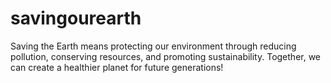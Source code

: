 # savingourearth
 Saving the Earth means protecting our environment through reducing pollution, conserving resources, and promoting sustainability. Together, we can create a healthier planet for future generations!
